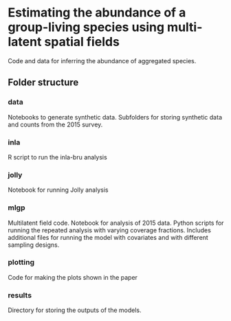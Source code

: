 # Estimating the abundance of a group-living species using multi-latent spatial fields

Code and data for inferring the abundance of aggregated species. 

## Folder structure

### data
Notebooks to generate synthetic data. Subfolders for storing synthetic data and counts from the 2015 survey.

### inla  
R script to run the inla-bru analysis
  
### jolly  
Notebook for running Jolly analysis
  
### mlgp  
Multilatent field code. Notebook for analysis of 2015 data. Python scripts for running the repeated analysis with varying coverage fractions. Includes additional files for running the model with covariates and with different sampling designs.
 
### plotting  
Code for making the plots shown in the paper
  
### results
Directory for storing the outputs of the models.
